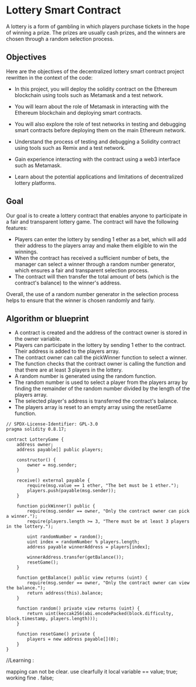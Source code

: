 # Lottery Smart Contract

A lottery is a form of gambling in which players purchase tickets in the hope of winning a prize. The prizes are usually cash prizes, and the winners are chosen through a random selection process.

## Objectives
Here are the objectives of the decentralized lottery smart contract project rewritten in the context of the code:

- In this project, you will deploy the solidity contract on the Ethereum blockchain using tools such as Metamask and a test network.

- You will learn about the role of Metamask in interacting with the Ethereum blockchain and deploying smart contracts.

- You will also explore the role of test networks in testing and debugging smart contracts before deploying them on the main Ethereum network.

- Understand the process of testing and debugging a Solidity contract using tools such as Remix and a test network.

- Gain experience interacting with the contract using a web3 interface such as Metamask.

- Learn about the potential applications and limitations of decentralized lottery platforms.

## Goal

Our goal is to create a lottery contract that enables anyone to participate in a fair and transparent lottery game. The contract will have the following features:

- Players can enter the lottery by sending 1 ether as a bet, which will add their address to the players array and make them eligible to win the winnings.
- When the contract has received a sufficient number of bets, the manager can select a winner through a random number generator, which ensures a fair and transparent selection process.
- The contract will then transfer the total amount of bets (which is the contract's balance) to the winner's address.

Overall, the use of a random number generator in the selection process helps to ensure that the winner is chosen randomly and fairly.

## Algorithm or blueprint

- A contract is created and the address of the contract owner is stored in the owner variable.
- Players can participate in the lottery by sending 1 ether to the contract. Their address is added to the players array.
- The contract owner can call the pickWinner function to select a winner.
- The function checks that the contract owner is calling the function and that there are at least 3 players in the lottery.
- A random number is generated using the random function.
- The random number is used to select a player from the players array by finding the remainder of the random number divided by the length of the players array.
- The selected player's address is transferred the contract's balance.
- The players array is reset to an empty array using the resetGame function.

```sol
// SPDX-License-Identifier: GPL-3.0
pragma solidity 0.8.17;

contract LotteryGame {
    address owner;
    address payable[] public players;

    constructor() {
        owner = msg.sender;
    }

    receive() external payable {
        require(msg.value == 1 ether, "The bet must be 1 ether.");
        players.push(payable(msg.sender));
    }

    function pickWinner() public {
        require(msg.sender == owner, "Only the contract owner can pick a winner.");
        require(players.length >= 3, "There must be at least 3 players in the lottery.");

        uint randomNumber = random();
        uint index = randomNumber % players.length;
        address payable winnerAddress = players[index];

        winnerAddress.transfer(getBalance());
        resetGame();
    }

    function getBalance() public view returns (uint) {
        require(msg.sender == owner, "Only the contract owner can view the balance.");
        return address(this).balance;
    }

    function random() private view returns (uint) {
        return uint(keccak256(abi.encodePacked(block.difficulty, block.timestamp, players.length)));
    }

    function resetGame() private {
        players = new address payable[](0);
    }
}
```

//Learning :

mapping can not be clear. use clearfully it 
local variable == value;
true; working fine .
false;
